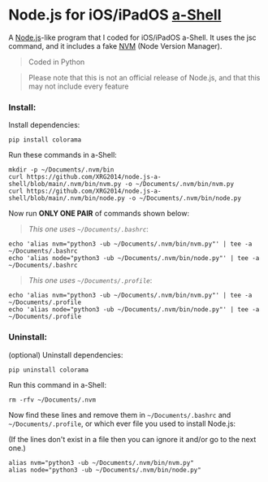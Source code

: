 # Node.js for iOS/iPadOS [a-Shell](https://holzschu.github.io/a-Shell_iOS)
A [Node.js](https://nodejs.org)-like program that I coded for iOS/iPadOS a-Shell. It uses the jsc command, and it includes a fake [NVM](https://github.com/nvm-sh/nvm) (Node Version Manager).

> Coded in Python

> Please note that this is not an official release of Node.js, and that this may not include every feature

### Install:

Install dependencies:

```
pip install colorama
```

Run these commands in a-Shell:

```
mkdir -p ~/Documents/.nvm/bin
curl https://github.com/XRG2014/node.js-a-shell/blob/main/.nvm/bin/nvm.py -o ~/Documents/.nvm/bin/nvm.py
curl https://github.com/XRG2014/node.js-a-shell/blob/main/.nvm/bin/node.py -o ~/Documents/.nvm/bin/node.py
```

Now run **ONLY ONE PAIR** of commands shown below:

> _This one uses ```~/Documents/.bashrc```_:

```
echo 'alias nvm="python3 -ub ~/Documents/.nvm/bin/nvm.py"' | tee -a ~/Documents/.bashrc
echo 'alias node="python3 -ub ~/Documents/.nvm/bin/node.py"' | tee -a ~/Documents/.bashrc
```

> _This one uses ```~/Documents/.profile```_:

```
echo 'alias nvm="python3 -ub ~/Documents/.nvm/bin/nvm.py"' | tee -a ~/Documents/.profile
echo 'alias node="python3 -ub ~/Documents/.nvm/bin/node.py"' | tee -a ~/Documents/.profile
```

### Uninstall:

(optional) Uninstall dependencies:

```
pip uninstall colorama
```

Run this command in a-Shell:

```
rm -rfv ~/Documents/.nvm
```

Now find these lines and remove them in ```~/Documents/.bashrc``` and ```~/Documents/.profile```, or which ever file you used to install Node.js:

(If the lines don't exist in a file then you can ignore it and/or go to the next one.)

```
alias nvm="python3 -ub ~/Documents/.nvm/bin/nvm.py"
alias node="python3 -ub ~/Documents/.nvm/bin/node.py"
```

